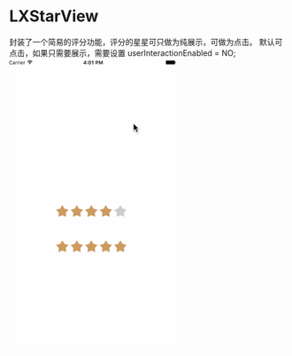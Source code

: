 # LXStarView
封装了一个简易的评分功能，评分的星星可只做为纯展示，可做为点击。
默认可点击，如果只需要展示，需要设置 userInteractionEnabled = NO; 
![image](https://github.com/liuxu0718/LXStarView/blob/master/LXStarView.gif)
